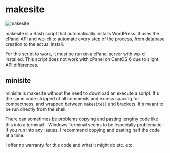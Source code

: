 # makesite
![makesite](https://user-images.githubusercontent.com/86271004/180330635-4c7f7994-ca33-413e-a33a-ea09ab2753d7.png)

makesite is a Bash script that automatically installs WordPress. It uses the cPanel API and wp-cli to automate every step of the process, from database creation to the actual install.

For this script to work, it must be run on a cPanel server with wp-cli installed. This script does not work with cPanel on CentOS 6 due to slight API differences.

## minisite
minisite is makesite without the need to download an execute a script. It's the same code stripped of all comments and excess spacing for compactness, and wrapped between `makesite()` and brackets. It's meant to be run directly from the shell.

There can sometimes be problems copying and pasting lengthy code like this into a terminal - Windows Terminal seems to be especially problematic. If you run into any issues, I recommend copying and pasting half the code at a time.

I offer no warranty for this code and what it might do etc. etc.
